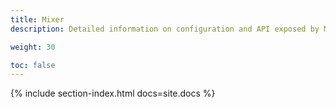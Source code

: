 ```yaml
---
title: Mixer
description: Detailed information on configuration and API exposed by Mixer.

weight: 30

toc: false
---
```


{% include section-index.html docs=site.docs %}
